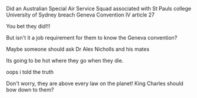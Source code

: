 Did an Australian Special Air Service Squad associated with St Pauls college University of Sydney breach Geneva Convention IV article 27

You bet they did!!!

But isn't it a job requirement for them to know the Geneva convention?

Maybe someone should ask Dr Alex Nicholls and his mates

Its going to be hot where they go when they die.

oops i told the truth

Don't worry, they are above every law on the planet! King Charles should bow down to them?
